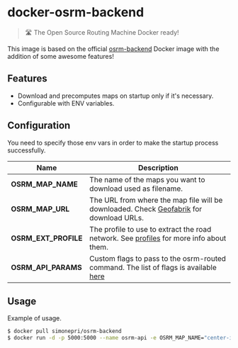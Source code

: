 # docker-osrm-backend
> 🛣 The Open Source Routing Machine Docker ready!

This image is based on the official [osrm-backend](https://hub.docker.com/r/osrm/osrm-backend/) Docker image with the addition of some awesome features!

## Features
* Download and precomputes maps on startup only if it's necessary.
* Configurable with ENV variables.

## Configuration
You need to specify those env vars in order to make the startup process successfully.

 Name | Description
------|-------------
**OSRM_MAP_NAME** | The name of the maps you want to download used as filename.
**OSRM_MAP_URL** | The URL from where the map file will be downloaded. Check [Geofabrik](http://download.geofabrik.de/) for download URLs.
**OSRM_EXT_PROFILE** | The profile to use to extract the road network. See [profiles](https://github.com/Project-OSRM/osrm-backend/wiki/Profiles) for more info about them.
**OSRM_API_PARAMS** | Custom flags to pass to the osrm-routed command. The list of flags is available [here](https://github.com/Project-OSRM/osrm-backend/blob/8aa93f32ccd02ed3cdde2429715cdc9366be87f3/features/options/routed/help.feature#L10)

## Usage
Example of usage.

```bash
$ docker pull simonepri/osrm-backend
$ docker run -d -p 5000:5000 --name osrm-api -e OSRM_MAP_NAME="center-italy" -e OSRM_MAP_URL="http://download.geofabrik.de/europe/italy/centro-latest.osm.pbf" -e OSRM_EXT_PROFILE="car" -e OSRM_API_PARAMS="--port 5000" simonepri/osrm-backend:latest
```

